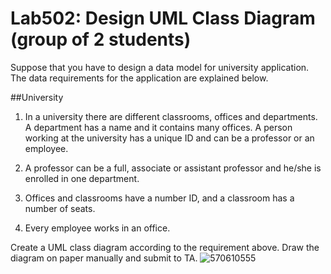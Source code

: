 ﻿# Lab502: Design UML Class Diagram (group of 2 students)

Suppose that you have to design a data model for university application. The data requirements for the application are explained below.

##University

1. In a university there are different classrooms, offices and departments. A department has a name and it contains many offices. A person working at the university has a unique ID and can be a professor or an employee.

2. A professor can be a full, associate or assistant professor and he/she is enrolled in one department.

3. Offices and classrooms have a number ID, and a classroom has a number of seats.

4. Every employee works in an office.

Create a UML class diagram according to the requirement above. Draw the diagram on paper manually and submit to TA.
![570610555](https://scontent-sin1-1.xx.fbcdn.net/hphotos-xpt1/v/t34.0-12/12087427_1052324498153345_1804297678_n.jpg?oh=f54113c599373656a45aa54f2f5109bf&oe=5610381A)
